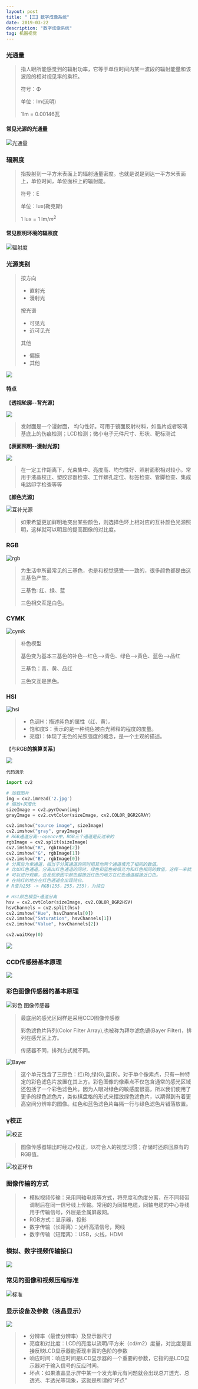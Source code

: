 ```yaml
---
layout: post
title: "【三】数字成像系统"
date: 2019-03-22
description: "数字成像系统"
tag: 机器视觉
---
```


### 光通量

>指人眼所能感觉到的辐射功率，它等于单位时间内某一波段的辐射能量和该波段的相对视见率的乘积。
>
>符号：Φ
>
>单位：lm(流明)
>
>1lm = 0.00146瓦

#### 常见光源的光通量

![光通量](http://eveseven.oss-cn-shanghai.aliyuncs.com/19-1-11/66671052.jpg)

### 辐照度

>指投射到一平方米表面上的辐射通量密度。也就是说是到达一平方米表面上，单位时间，单位面积上的辐射能。
>
>符号：E
>
>单位：lux(勒克斯)
>
>1 lux = 1 lm/$m^2$

#### 常见照明环境的辐照度

![辐射度](http://eveseven.oss-cn-shanghai.aliyuncs.com/19-1-11/6673147.jpg)

### 光源类别

>按方向
>
>- 直射光
>- 漫射光
>
>按光谱
>
>- 可见光
>- 近可见光
>
>其他
>
>- 偏振
>- 其他

![](https://eveseven.oss-cn-shanghai.aliyuncs.com/20190309202114.png)

#### 特点

【**透视轮廓--背光源**】

![](https://eveseven.oss-cn-shanghai.aliyuncs.com/20190309202131.png)

>发射面是一个漫射面， 均匀性好。可用于镜面反射材料，如晶片或者玻璃基底上的伤痕检测；LCD检测；微小电子元件尺寸、形状、靶标测试

【**表面照明--漫射光源**】

![](https://eveseven.oss-cn-shanghai.aliyuncs.com/20190309202143.png)

>在一定工作距离下，光束集中、亮度高、均匀性好、照射面积相对较小。常用于液晶校正、塑胶容器检查、工作螺孔定位、标签检查、管脚检查、集成电路印字检查等等

【**颜色光源**】

![互补光源](http://eveseven.oss-cn-shanghai.aliyuncs.com/19-1-11/88508873.jpg)

>如果希望更加鲜明地突出某些颜色，则选择色环上相对应的互补颜色光源照明，这样就可以明显的提高图像的对比度。

### RGB

![rgb](http://eveseven.oss-cn-shanghai.aliyuncs.com/19-1-11/81330727.jpg)

>为生活中所最常见的三基色，也是和视觉感受一一致的，很多颜色都是由这三基色产生。
>
>三基色: 红、绿、蓝
>
>三色相交互是白色。

### CYMK

![cymk](http://eveseven.oss-cn-shanghai.aliyuncs.com/19-1-11/84796285.jpg)

> 补色模型
>
> 基色变为基本三基色的补色--红色-->青色、绿色-->黄色、蓝色-->品红
>
> 三基色：青、黄、品红
>
> 三色交互是黑色。

### HSI

![hsi](http://eveseven.oss-cn-shanghai.aliyuncs.com/19-1-11/29068085.jpg)

>- 色调H：描述纯色的属性（红、黄）。
>- 饱和度S：表示的是一种纯色被白光稀释的程度的度量。
>- 亮度I：体现了无色的光照强度的概念，是一个主观的描述。

【与RGB**的换算关系**】

![](https://eveseven.oss-cn-shanghai.aliyuncs.com/20190309202246.png)

`代码演示`

```python
import cv2

# 加载图片
img = cv2.imread('2.jpg')
# 缩放+灰度化
sizeImage = cv2.pyrDown(img)
grayImage = cv2.cvtColor(sizeImage, cv2.COLOR_BGR2GRAY)

cv2.imshow("source image", sizeImage)
cv2.imshow("gray", grayImage)
# RGB通道分离--opencv中，RGB三个通道是反过来的
rgbImage = cv2.split(sizeImage)
cv2.imshow("R", rgbImage[2])
cv2.imshow("G", rgbImage[1])
cv2.imshow("B", rgbImage[0])
# 分离后为单通道，相当于分离通道的同时把其他两个通道填充了相同的数值。
# 比如红色通道，分离出红色通道的同时，绿色和蓝色被填充为和红色相同的数值，这样一来就只有黑白灰了。
# 可以进行观察，会发现原图中颜色越接近红色的地方在红色通道越接近白色。
# 在纯红的地方在红色通道会出现纯白。
# R值为255 -> RGB(255，255，255)，为纯白

# HSI颜色模型+通道分离
hsv = cv2.cvtColor(sizeImage, cv2.COLOR_BGR2HSV)
hsvChannels = cv2.split(hsv)
cv2.imshow("Hue", hsvChannels[0])
cv2.imshow("Saturation", hsvChannels[1])
cv2.imshow("Value", hsvChannels[2])

cv2.waitKey(0)
```

![](https://eveseven.oss-cn-shanghai.aliyuncs.com/20190309210844.png)

### CCD传感器基本原理

![](https://eveseven.oss-cn-shanghai.aliyuncs.com/20190309202350.png)

### 彩色图像传感器的基本原理

![彩色  图像传感器](http://eveseven.oss-cn-shanghai.aliyuncs.com/19-1-11/45875188.jpg)

>最底层的感光区同样是采用CCD图像传感器
>
>彩色滤色片阵列(Color Filter Array),也被称为拜尔滤色镜(Bayer Filter)，排列在感光区上方。
>
>传感器不同，排列方式就不同。

![Bayer](http://eveseven.oss-cn-shanghai.aliyuncs.com/19-1-11/152560.jpg)

>这个单元包含了三原色：红(R),绿(G),蓝(B)。对于单个像素点，只有一种特定的彩色滤色片放置在其上方。彩色图像的像素点不仅包含通常的感光区域还包括了一个彩色滤色片。因为人眼对绿色的敏感度很高，所以我们使用了更多的绿色滤色片，类似棋盘格的形式来摆放绿色滤色片，以期得到有着更高空间分辨率的图像。红色和蓝色滤色片每隔一行与绿色滤色片错落放置。

### γ校正

![校正](http://eveseven.oss-cn-shanghai.aliyuncs.com/19-1-11/21721761.jpg)

>图像传感器输出时经过γ校正，以符合人的视觉习惯；存储时还原回原有的RGB值。

![校正环节](http://eveseven.oss-cn-shanghai.aliyuncs.com/19-1-11/22073630.jpg)

### 图像传输的方式

>- 模拟视频传输：采用同轴电缆等方式，将亮度和色度分离，在不同频带调制后在同一信号线上传输。常用的为同轴电缆，同轴电缆的中心导线用于传输信号，外层是金属屏蔽网。
>- RGB方式：显示器，投影
>- 数字传输（长距离）：光纤高清信号，网线
>- 数字传输（短距离）：USB，火线，HDMI

### 模拟、数字视频传输接口

![](https://eveseven.oss-cn-shanghai.aliyuncs.com/20190309202521.png)

### 常见的图像和视频压缩标准

![标准](http://eveseven.oss-cn-shanghai.aliyuncs.com/19-1-11/87798349.jpg)

### 显示设备及参数（液晶显示）

![](https://eveseven.oss-cn-shanghai.aliyuncs.com/20190309202658.png)

> - 分辨率（最佳分辨率）及显示器尺寸
> - 亮度和对比度：LCD的亮度以流明/平方米（cd/m2）度量，对比度是直接反映LCD显示器能否现丰富的色阶的参数
> - 响应时间：响应时间是LCD显示器的一个重要的参数，它指的是LCD显示器对于输入信号的反应时间。
> - 坏点：如果液晶显示屏中某一个发光单元有问题就会出现总丌透光、总透光、半透光等现象，这就是所谓的“坏点”

